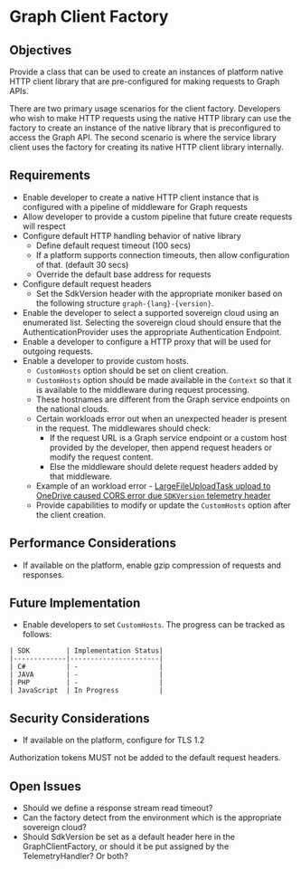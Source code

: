 # Graph Client Factory

## Objectives

Provide a class that can be used to create an instances of platform native HTTP client library that are pre-configured for making requests to Graph APIs.  

There are two primary usage scenarios for the client factory.  Developers who wish to make HTTP requests using the native HTTP library can use the factory to create an instance of the native library that is preconfigured to access the Graph API.  The second scenario is where the service library client uses the factory for creating its native HTTP client library internally.

## Requirements

- Enable developer to create a native HTTP client instance that is configured with a pipeline of middleware for Graph requests
- Allow developer to provide a custom pipeline that future create requests will respect
- Configure default HTTP handling behavior of native library
  - Define default request timeout (100 secs)
  - If a platform supports connection timeouts, then allow configuration of that.  (default 30 secs)
  - Override the default base address for requests
- Configure default request headers
  - Set the SdkVersion header with the appropriate moniker based on the following structure `graph-{lang}-{version}`.  
- Enable the developer to select a supported sovereign cloud using an enumerated list.  Selecting the sovereign cloud should ensure that the AuthenticationProvider uses the appropriate Authentication Endpoint.
- Enable a developer to configure a HTTP proxy that will be used for outgoing requests.
- Enable a developer to provide custom hosts. 
  - `CustomHosts` option should be set on client creation.
  - `CustomHosts` option should be made available in the `Context` so that it is available to the middleware during request processing.
  - These hostnames are different from the Graph service endpoints on the national clouds. 
  - Certain workloads error out when an unexpected header is present in the request. The middlewares should check: 
    - If the request URL is a Graph service endpoint or a custom host provided by the developer, then append request headers or modify the request content.
    - Else the middleware should delete request headers added by that middleware.
  - Example of an workload error - [LargeFileUploadTask upload to OneDrive caused CORS error due `SDKVersion` telemetry header](https://github.com/microsoftgraph/msgraph-sdk-javascript/issues/265)
  - Provide capabilities to modify or update the `CustomHosts` option after the client creation.  
 
## Performance Considerations

- If available on the platform, enable gzip compression of requests and responses.

## Future Implementation

- Enable developers to set `CustomHosts`. The progress can be tracked as follows:
```
| SDK         | Implementation Status|
|-------------|----------------------|
| C#          | -                    |
| JAVA        | -                    |
| PHP         | -                    |
| JavaScript  | In Progress          |
```
## Security Considerations

- If available on the platform, configure for TLS 1.2

Authorization tokens MUST not be added to the default request headers.

## Open Issues

  - Should we define a response stream read timeout?
  - Can the factory detect from the environment which is the appropriate sovereign cloud?
  - Should SdkVersion be set as a default header here in the GraphClientFactory, or should it be put assigned by the TelemetryHandler?  Or both?
